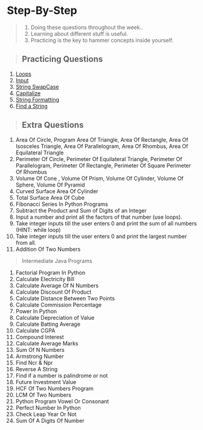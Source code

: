 # Step-By-Step

> 1. Doing these questions throughout the week..
> 2. Learning about different stuff is useful.
> 3. Practicing is the key to hammer concepts inside yourself.


> ## Practicing Questions

1. [Loops](https://www.hackerrank.com/challenges/python-loops?isFullScreen=true)
2. [Input](https://www.hackerrank.com/challenges/input?isFullScreen=true)
3. [String SwapCase](https://www.hackerrank.com/challenges/swap-case?isFullScreen=true)
4. [Capitalize](https://www.hackerrank.com/challenges/capitalize?isFullScreen=true)
5. [String Formatting](https://www.hackerrank.com/challenges/python-string-formatting?isFullScreen=true)
6. [Find a String](https://www.hackerrank.com/challenges/find-a-string/problem?isFullScreen=true)

> ## Extra Questions 
1. Area Of Circle, Program Area Of Triangle, Area Of Rectangle, Area Of Isosceles Triangle, Area Of Parallelogram, Area Of Rhombus, Area Of Equilateral Triangle
2. Perimeter Of Circle, Perimeter Of Equilateral Triangle, Perimeter Of Parallelogram, Perimeter Of Rectangle, Perimeter Of Square Perimeter Of Rhombus
3. Volume Of Cone , Volume Of Prism, Volume Of Cylinder, Volume Of Sphere, Volume Of Pyramid
4. Curved Surface Area Of Cylinder
5. Total Surface Area Of Cube
6. Fibonacci Series In Python Programs
7. Subtract the Product and Sum of Digits of an Integer
8. Input a number and print all the factors of that number (use loops).
9. Take integer inputs till the user enters 0 and print the sum of all numbers (HINT: while loop)
10. Take integer inputs till the user enters 0 and print the largest number from all.
11. Addition Of Two Numbers

> Intermediate Java Programs
1. Factorial Program In Python
2. Calculate Electricity Bill
3. Calculate Average Of N Numbers
4. Calculate Discount Of Product
5. Calculate Distance Between Two Points
6. Calculate Commission Percentage
7. Power In Python
8. Calculate Depreciation of Value
9. Calculate Batting Average
10. Calculate CGPA 
11. Compound Interest 
12. Calculate Average Marks
13. Sum Of N Numbers
14. Armstrong Number
15. Find Ncr & Npr
16. Reverse A String 
17. Find if a number is palindrome or not
18. Future Investment Value
19. HCF Of Two Numbers Program
20. LCM Of Two Numbers
21. Python Program Vowel Or Consonant
22. Perfect Number In Python
23. Check Leap Year Or Not
24. Sum Of A Digits Of Number
